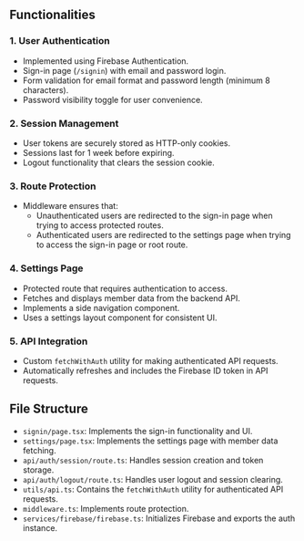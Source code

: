 ## Functionalities

### 1. User Authentication

- Implemented using Firebase Authentication.
- Sign-in page (`/signin`) with email and password login.
- Form validation for email format and password length (minimum 8 characters).
- Password visibility toggle for user convenience.

### 2. Session Management

- User tokens are securely stored as HTTP-only cookies.
- Sessions last for 1 week before expiring.
- Logout functionality that clears the session cookie.

### 3. Route Protection

- Middleware ensures that:
  - Unauthenticated users are redirected to the sign-in page when trying to access protected routes.
  - Authenticated users are redirected to the settings page when trying to access the sign-in page or root route.

### 4. Settings Page

- Protected route that requires authentication to access.
- Fetches and displays member data from the backend API.
- Implements a side navigation component.
- Uses a settings layout component for consistent UI.

### 5. API Integration

- Custom `fetchWithAuth` utility for making authenticated API requests.
- Automatically refreshes and includes the Firebase ID token in API requests.


## File Structure

- `signin/page.tsx`: Implements the sign-in functionality and UI.
- `settings/page.tsx`: Implements the settings page with member data fetching.
- `api/auth/session/route.ts`: Handles session creation and token storage.
- `api/auth/logout/route.ts`: Handles user logout and session clearing.
- `utils/api.ts`: Contains the `fetchWithAuth` utility for authenticated API requests.
- `middleware.ts`: Implements route protection.
- `services/firebase/firebase.ts`: Initializes Firebase and exports the auth instance.

